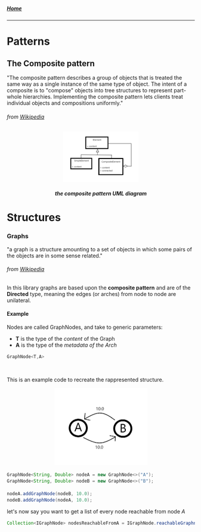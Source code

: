 ##### [Home](../README.md)
-----

# Patterns

## The Composite pattern
 "The composite pattern describes a group of objects that is treated the same way as a single instance of the same type of object. The intent of a composite is to "compose" objects into tree structures to represent part-whole hierarchies. Implementing the composite pattern lets clients treat individual objects and compositions uniformly."
 ###### from [Wikipedia](https://en.wikipedia.org/wiki/Composite_pattern)

<center>
<img src="CompositePattern.png" width="40%"  >

##### the composite pattern UML diagram
</center>
 

# Structures

### Graphs
"a graph is a structure amounting to a set of objects in which some pairs of the objects are in some sense related."
###### from [Wikipedia](https://en.wikipedia.org/wiki/Graph_(discrete_mathematics))


In this library graphs are based upon the __composite pattern__ and are of the __Directed__ type, meaning the edges (or arches) from node to node are unilateral.

#### Example
Nodes are called GraphNodes, and take to generic parameters:
- __T__ is the type of the _content_ of the Graph
- __A__ is the type of the _metadata of the Arch_ 

```java
GraphNode<T,A>
```

<br>

This is an example code to recreate the rappresented structure.

<center>
<img src="GraphExample.png" width="250px" alt="insert structure image here">
</center>

```java
GraphNode<String, Double> nodeA = new GraphNode<>("A");
GraphNode<String, Double> nodeB = new GraphNode<>("B");

nodeA.addGraphNode(nodeB, 10.0);
nodeB.addGraphNode(nodeA, 10.0);
```

let's now say you want to get a list of every node reachable from node _A_
```java
Collection<IGraphNode> nodesReachableFromA = IGraphNode.reachableGraphnodes( nodeA );
```
